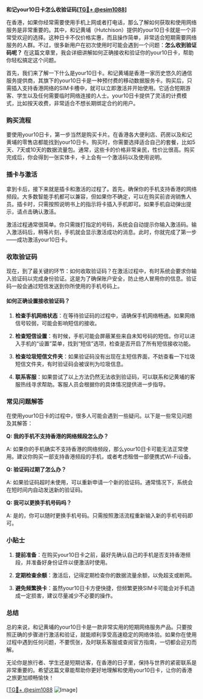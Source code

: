**和记your10日卡怎么收验证码[[TG💪+ @esim1088](https://t.me/s/esim1088)]**

在香港，如果你经常需要使用手机上网或者打电话，那么了解如何获取和使用网络服务是非常重要的。其中，和记黄埔（Hutchison）提供的your10日卡就是一个非常受欢迎的选择。这种日卡不仅价格实惠，而且操作简单，非常适合短期需要网络服务的人群。不过，很多新用户在初次使用时可能会遇到一个问题：**怎么收到验证码呢？** 在这篇文章里，我会详细讲解如何正确接收和验证你的your10日卡，帮助你轻松搞定这个问题。

首先，我们来了解一下什么是your10日卡。和记黄埔是香港一家历史悠久的通信服务提供商，其旗下的your10日卡是一种预付费的移动数据服务卡。购买后，只需插入支持香港网络的SIM卡槽中，就可以立即激活并开始使用。它适合短期游客、学生以及任何需要临时网络连接的人士。your10日卡提供了灵活的计费模式，比如按天收费，非常适合不想长期绑定合约的用户。

### 购买流程

要使用your10日卡，第一步当然是购买卡片。在香港各大便利店、药房以及和记黄埔的零售店都能找到your10日卡。购买时，你需要选择适合自己的套餐，比如5天、7天或10天的数据流量包。通常，这些卡的价格非常亲民，性价比很高。购买完成后，你会得到一张实体卡，卡上会有一个激活码以及使用说明。

### 插卡与激活

拿到卡后，接下来就是插卡和激活的过程了。首先，确保你的手机支持香港的网络频段。大多数智能手机都可以兼容，但如果你不确定，可以在购买前咨询销售人员。插卡时，只需按照说明书上的指示将卡插入手机即可。如果手机自动弹出提示，请点击确认激活。

激活过程通常很简单。你只需拨打指定的号码，系统会自动提示你输入激活码。输入激活码后，稍等片刻，手机就会显示激活成功的消息。此时，你就完成了第一步——成功激活your10日卡。

### 收取验证码

现在，到了最关键的环节：如何收取验证码？在激活过程中，有时系统会要求你输入验证码以完成身份验证。这是为了确保账户安全，防止他人冒用你的信息。验证码一般会通过短信发送到你所使用的手机号码上。

#### 如何正确设置接收验证码？

1. **检查手机网络状态**：在等待验证码的过程中，请确保手机网络畅通。如果网络信号较弱，可能会影响短信的接收。
   
2. **检查短信设置**：有时候，手机可能会屏蔽某些来自未知号码的短信。你可以进入手机的“设置”菜单，找到“短信”选项，检查是否开启了所有短信接收功能。

3. **检查垃圾短信文件夹**：如果验证码没有出现在主短信界面，不妨查看一下垃圾短信文件夹，有时验证码会被误判为垃圾信息。

4. **联系客服**：如果尝试了以上方法仍然无法收到验证码，可以联系和记黄埔的客服热线寻求帮助。客服人员会根据你的具体情况提供进一步指导。

### 常见问题解答

在使用your10日卡的过程中，很多人可能会遇到一些疑问。以下是一些常见问题及其解答：

**Q: 我的手机不支持香港的网络频段怎么办？**

A: 如果你的手机确实不支持香港的网络频段，那么your10日卡可能无法正常使用。建议你购买一部支持香港频段的手机，或者考虑租借一部便携式Wi-Fi设备。

**Q: 验证码过期了怎么办？**

A: 如果验证码超时未使用，可以重新申请一个新的验证码。通常情况下，系统会在短时间内自动发送新的验证码。

**Q: 我可以更换手机号码吗？**

A: 是的，你可以随时更换手机号码。只需按照激活流程重新输入新的手机号码即可。

### 小贴士

1. **提前准备**：在购买your10日卡之前，最好先确认自己的手机是否支持香港频段，并准备好身份证件以便激活时使用。

2. **定期检查余额**：激活后，记得定期检查你的数据流量余额，以免超支或断网。

3. **避免频繁换卡**：虽然your10日卡方便快捷，但频繁更换SIM卡可能会对手机造成一定损害，建议尽量减少不必要的操作。

### 总结

总的来说，和记黄埔的your10日卡是一款非常实用的短期网络服务产品。只要按照正确的步骤进行激活和验证，就能顺利享受高速稳定的网络体验。如果你在使用过程中遇到任何问题，不要慌张，及时联系客服或查阅官方指南，一切都会迎刃而解。

无论你是旅行者、学生还是短期访客，在香港的日子里，保持与世界的紧密联系是非常重要的。希望这篇文章能帮助你更好地理解和使用your10日卡，让你的香港之旅更加顺畅愉快！

[[TG💪+ @esim1088](https://t.me/s/esim1088) ![Image](https://i.postimg.cc/4NQfJmqS/Snipaste-2025-05-13-00-14-12.png)]